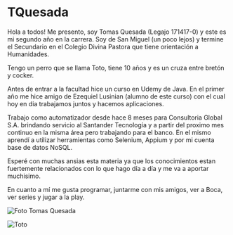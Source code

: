# TQuesada
Hola a todos! Me presento, soy Tomas Quesada (Legajo 171417-0) y este es mi segundo año en la carrera. Soy de San Miguel (un poco lejos) y termine el Secundario en el Colegio Divina Pastora que tiene orientación a Humanidades.

Tengo un perro que se llama Toto, tiene 10 años y es un cruza entre bretón y cocker.

Antes de entrar a la facultad hice un curso en Udemy de Java. En el primer año me hice amigo de Ezequiel Lusinian (alumno de este curso) con el cual hoy en dia trabajamos juntos y hacemos aplicaciones.

Trabajo como automatizador desde hace 8 meses para Consultoria Global S.A. brindando servicio al Santander Tecnología y a partir del proximo mes continuo en la misma área pero trabajando para el banco. En el mismo aprendí a utilizar herramientas como Selenium, Appium y por mi cuenta base de datos NoSQL.

Esperé con muchas ansias esta materia ya que los conocimientos estan fuertemente relacionados con lo que hago día a día y me va a aportar muchisimo.

En cuanto a mí me gusta programar, juntarme con mis amigos, ver a Boca, ver series y jugar a la play. 

![Foto Tomas Quesada](https://user-images.githubusercontent.com/63204305/78507711-1a486180-7758-11ea-9965-dabf5562c7ee.jpg)

![Toto](https://user-images.githubusercontent.com/63204305/78507742-3b10b700-7758-11ea-89d1-41bea4f04040.jpg)
